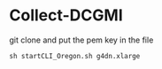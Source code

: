 # Collect-DCGMI

git clone and put the pem key in the file

```sh startCLI_Oregon.sh g4dn.xlarge```
